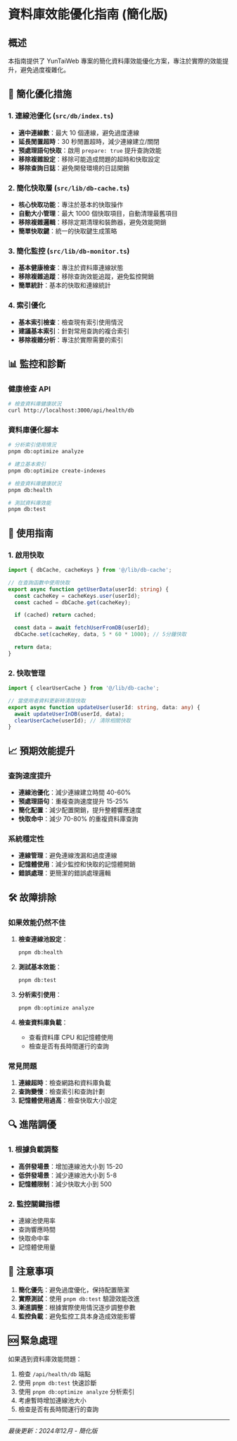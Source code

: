 # 資料庫效能優化指南 (簡化版)

## 概述

本指南提供了 YunTaiWeb 專案的簡化資料庫效能優化方案，專注於實際的效能提升，避免過度複雜化。

## 🚀 簡化優化措施

### 1. 連線池優化 (`src/db/index.ts`)

- **適中連線數**：最大 10 個連線，避免過度連線
- **延長閒置超時**：30 秒閒置超時，減少連線建立/關閉
- **預處理語句快取**：啟用 `prepare: true` 提升查詢效能
- **移除複雜設定**：移除可能造成問題的超時和快取設定
- **移除查詢日誌**：避免開發環境的日誌開銷

### 2. 簡化快取層 (`src/lib/db-cache.ts`)

- **核心快取功能**：專注於基本的快取操作
- **自動大小管理**：最大 1000 個快取項目，自動清理最舊項目
- **移除複雜邏輯**：移除定期清理和裝飾器，避免效能開銷
- **簡單快取鍵**：統一的快取鍵生成策略

### 3. 簡化監控 (`src/lib/db-monitor.ts`)

- **基本健康檢查**：專注於資料庫連線狀態
- **移除複雜追蹤**：移除查詢效能追蹤，避免監控開銷
- **簡單統計**：基本的快取和連線統計

### 4. 索引優化

- **基本索引檢查**：檢查現有索引使用情況
- **建議基本索引**：針對常用查詢的複合索引
- **移除複雜分析**：專注於實際需要的索引

## 📊 監控和診斷

### 健康檢查 API

```bash
# 檢查資料庫健康狀況
curl http://localhost:3000/api/health/db
```

### 資料庫優化腳本

```bash
# 分析索引使用情況
pnpm db:optimize analyze

# 建立基本索引
pnpm db:optimize create-indexes

# 檢查資料庫健康狀況
pnpm db:health

# 測試資料庫效能
pnpm db:test
```

## 🔧 使用指南

### 1. 啟用快取

```typescript
import { dbCache, cacheKeys } from '@/lib/db-cache';

// 在查詢函數中使用快取
export async function getUserData(userId: string) {
  const cacheKey = cacheKeys.user(userId);
  const cached = dbCache.get(cacheKey);

  if (cached) return cached;

  const data = await fetchUserFromDB(userId);
  dbCache.set(cacheKey, data, 5 * 60 * 1000); // 5分鐘快取

  return data;
}
```

### 2. 快取管理

```typescript
import { clearUserCache } from '@/lib/db-cache';

// 當使用者資料更新時清除快取
export async function updateUser(userId: string, data: any) {
  await updateUserInDB(userId, data);
  clearUserCache(userId); // 清除相關快取
}
```

## 📈 預期效能提升

### 查詢速度提升

- **連線池優化**：減少連線建立時間 40-60%
- **預處理語句**：重複查詢速度提升 15-25%
- **簡化配置**：減少配置開銷，提升整體響應速度
- **快取命中**：減少 70-80% 的重複資料庫查詢

### 系統穩定性

- **連線管理**：避免連線洩漏和過度連線
- **記憶體使用**：減少監控和快取的記憶體開銷
- **錯誤處理**：更簡潔的錯誤處理邏輯

## 🛠️ 故障排除

### 如果效能仍然不佳

1. **檢查連線池設定**：
   ```bash
   pnpm db:health
   ```

2. **測試基本效能**：
   ```bash
   pnpm db:test
   ```

3. **分析索引使用**：
   ```bash
   pnpm db:optimize analyze
   ```

4. **檢查資料庫負載**：
   - 查看資料庫 CPU 和記憶體使用
   - 檢查是否有長時間運行的查詢

### 常見問題

1. **連線超時**：檢查網路和資料庫負載
2. **查詢變慢**：檢查索引和查詢計劃
3. **記憶體使用過高**：檢查快取大小設定

## 🔍 進階調優

### 1. 根據負載調整

- **高併發場景**：增加連線池大小到 15-20
- **低併發場景**：減少連線池大小到 5-8
- **記憶體限制**：減少快取大小到 500

### 2. 監控關鍵指標

- 連線池使用率
- 查詢響應時間
- 快取命中率
- 記憶體使用量

## 📝 注意事項

1. **簡化優先**：避免過度優化，保持配置簡潔
2. **實際測試**：使用 `pnpm db:test` 驗證效能改進
3. **漸進調整**：根據實際使用情況逐步調整參數
4. **監控負載**：避免監控工具本身造成效能影響

## 🆘 緊急處理

如果遇到資料庫效能問題：

1. 檢查 `/api/health/db` 端點
2. 使用 `pnpm db:test` 快速診斷
3. 使用 `pnpm db:optimize analyze` 分析索引
4. 考慮暫時增加連線池大小
5. 檢查是否有長時間運行的查詢

---

*最後更新：2024年12月 - 簡化版*

